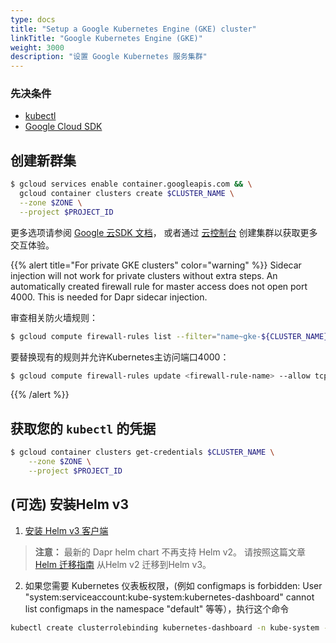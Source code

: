 ```yaml
---
type: docs
title: "Setup a Google Kubernetes Engine (GKE) cluster"
linkTitle: "Google Kubernetes Engine (GKE)"
weight: 3000
description: "设置 Google Kubernetes 服务集群"
---
```


### 先决条件

- [kubectl](https://kubernetes.io/docs/tasks/tools/)
- [Google Cloud SDK](https://cloud.google.com/sdk)

## 创建新群集
```bash
$ gcloud services enable container.googleapis.com && \
  gcloud container clusters create $CLUSTER_NAME \
  --zone $ZONE \
  --project $PROJECT_ID
```
更多选项请参阅 [Google 云SDK 文档](https://cloud.google.com/sdk/gcloud/reference/container/clusters/create)， 或者通过 [云控制台](https://console.cloud.google.com/kubernetes) 创建集群以获取更多交互体验。

{{% alert title="For private GKE clusters" color="warning" %}}
Sidecar injection will not work for private clusters without extra steps. An automatically created firewall rule for master access does not open port 4000. This is needed for Dapr sidecar injection.

审查相关防火墙规则：
```bash
$ gcloud compute firewall-rules list --filter="name~gke-${CLUSTER_NAME}-[0-9a-z]*-master"
```

要替换现有的规则并允许Kubernetes主访问端口4000：
```bash
$ gcloud compute firewall-rules update <firewall-rule-name> --allow tcp:10250,tcp:443,tcp:4000
```
{{% /alert %}}

## 获取您的 `kubectl` 的凭据

```bash
$ gcloud container clusters get-credentials $CLUSTER_NAME \
    --zone $ZONE \
    --project $PROJECT_ID
```

## (可选) 安装Helm v3

1. [安装 Helm v3 客户端](https://helm.sh/docs/intro/install/)

> **注意：** 最新的 Dapr helm chart 不再支持 Helm v2。 请按照这篇文章 [Helm 迁移指南](https://helm.sh/blog/migrate-from-helm-v2-to-helm-v3/) 从Helm v2 迁移到Helm v3。

2. 如果您需要 Kubernetes 仪表板权限，(例如 configmaps is forbidden: User "system:serviceaccount:kube-system:kubernetes-dashboard" cannot list configmaps in the namespace "default" 等等），执行这个命令

```bash
kubectl create clusterrolebinding kubernetes-dashboard -n kube-system --clusterrole=cluster-admin --serviceaccount=kube-system:kubernetes-dashboard
```
